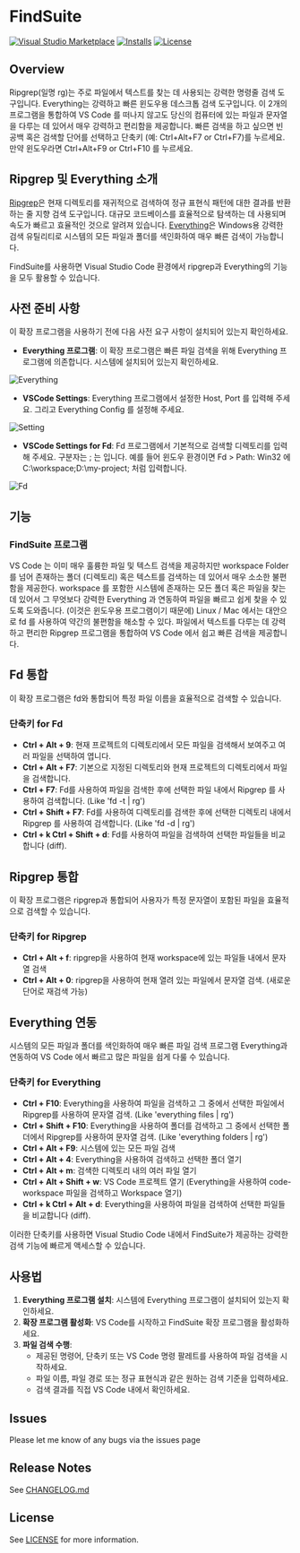 # FindSuite

[![Visual Studio Marketplace](https://img.shields.io/visual-studio-marketplace/v/utocode.findsuite?style=for-the-badge&label=VS%20Marketplace&logo=visual-studio-code)](https://marketplace.visualstudio.com/items?itemName=utocode.findsuite)
[![Installs](https://img.shields.io/visual-studio-marketplace/i/utocode.findsuite?style=for-the-badge)](https://marketplace.visualstudio.com/items?itemName=utocode.findsuite)
[![License](https://img.shields.io/github/license/codesuiteapp/findsuite?style=for-the-badge&logo=)](https://github.com/codesuiteapp/findsuite/blob/master/LICENSE)

## Overview

Ripgrep(일명 rg)는 주로 파일에서 텍스트를 찾는 데 사용되는 강력한 명령줄 검색 도구입니다. Everything는 강력하고 빠른 윈도우용 데스크톱 검색 도구입니다.
이 2개의 프로그램을 통합하여 VS Code 를 떠나지 않고도 당신의 컴퓨터에 있는 파일과 문자열을 다루는 데 있어서 매우 강력하고 편리함을 제공합니다.
빠른 검색을 하고 싶으면 빈 공백 혹은 검색할 단어를 선택하고 단축키 (예: Ctrl+Alt+F7 or Ctrl+F7)를 누르세요. 만약 윈도우라면 Ctrl+Alt+F9 or Ctrl+F10 를 누르세요.

## Ripgrep 및 Everything 소개

[Ripgrep](https://github.com/BurntSushi/ripgrep)은 현재 디렉토리를 재귀적으로 검색하여 정규 표현식 패턴에 대한 결과를 반환하는 줄 지향 검색 도구입니다. 대규모 코드베이스를 효율적으로 탐색하는 데 사용되며 속도가 빠르고 효율적인 것으로 알려져 있습니다.
[Everything](https://www.voidtools.com/)은 Windows용 강력한 검색 유틸리티로 시스템의 모든 파일과 폴더를 색인화하여 매우 빠른 검색이 가능합니다.

FindSuite를 사용하면 Visual Studio Code 환경에서 ripgrep과 Everything의 기능을 모두 활용할 수 있습니다.

## 사전 준비 사항

이 확장 프로그램을 사용하기 전에 다음 사전 요구 사항이 설치되어 있는지 확인하세요.

- **Everything 프로그램**: 이 확장 프로그램은 빠른 파일 검색을 위해 Everything 프로그램에 의존합니다. 시스템에 설치되어 있는지 확인하세요.

![Everything](images/everything1.png)

- **VSCode Settings**: Everything 프로그램에서 설정한 Host, Port 를 입력해 주세요. 그리고 Everything Config 를 설정해 주세요.

![Setting](images/setting.png)

- **VSCode Settings for Fd**: Fd 프로그램에서 기본적으로 검색할 디렉토리를 입력해 주세요. 구분자는 ; 는 입니다. 예를 들어 윈도우 환경이면 Fd > Path: Win32 에 C:\workspace;D:\my-project; 처럼 입력합니다.

![Fd](images/fd1.png)

## 기능

### FindSuite 프로그램

VS Code 는 이미 매우 훌륭한 파일 및 텍스트 검색을 제공하지만 workspace Folder를 넘어 존재하는 폴더 (디렉토리) 혹은 텍스트를 검색하는 데 있어서 매우 소소한 불편함을 제공한다.
workspace 를 포함한 시스템에 존재하는 모든 폴더 혹은 파일을 찾는 데 있어서 그 무엇보다 강력한 Everything 과 연동하여 파일을 빠르고 쉽게 찾을 수 있도록 도와줍니다. (이것은 윈도우용 프로그램이기 때문에)
Linux / Mac 에서는 대안으로 fd 를 사용하여 약간의 불편함을 해소할 수 있다.
파일에서 텍스트를 다루는 데 강력하고 편리한 Ripgrep 프로그램을 통합하여 VS Code 에서 쉽고 빠른 검색을 제공합니다.

## Fd 통합

이 확장 프로그램은 fd와 통합되어 특정 파일 이름을 효율적으로 검색할 수 있습니다.

### 단축키 for Fd

- **Ctrl + Alt + 9**: 현재 프로젝트의 디렉토리에서 모든 파일을 검색해서 보여주고 여러 파일을 선택하여 엽니다.
- **Ctrl + Alt + F7**: 기본으로 지정된 디렉토리와 현재 프로젝트의 디렉토리에서 파일을 검색합니다.
- **Ctrl + F7**: Fd를 사용하여 파일을 검색한 후에 선택한 파일 내에서 Ripgrep 를 사용하여 검색합니다. (Like 'fd -t | rg')
- **Ctrl + Shift + F7**: Fd를 사용하여 디렉토리를 검색한 후에 선택한 디렉토리 내에서 Ripgrep 를 사용하여 검색합니다. (Like 'fd -d | rg')
- **Ctrl + k Ctrl + Shift + d**: Fd를 사용하여 파일을 검색하여 선택한 파일들을 비교합니다 (diff).

## Ripgrep 통합

이 확장 프로그램은 ripgrep과 통합되어 사용자가 특정 문자열이 포함된 파일을 효율적으로 검색할 수 있습니다.

### 단축키 for Ripgrep

- **Ctrl + Alt + f**: ripgrep을 사용하여 현재 workspace에 있는 파일들 내에서 문자열 검색
- **Ctrl + Alt + 0**: ripgrep을 사용하여 현재 열려 있는 파일에서 문자열 검색. (새로운 단어로 재검색 가능)

## Everything 연동

시스템의 모든 파일과 폴더를 색인화하여 매우 빠른 파일 검색 프로그램 Everything과 연동하여 VS Code 에서 빠르고 많은 파일을 쉽게 다룰 수 있습니다.

### 단축키 for Everything

- **Ctrl + F10**: Everything을 사용하여 파일을 검색하고 그 중에서 선택한 파일에서 Ripgrep를 사용하여 문자열 검색. (Like 'everything files | rg')
- **Ctrl + Shift + F10**: Everything을 사용하여 폴더를 검색하고 그 중에서 선택한 폴더에서 Ripgrep를 사용하여 문자열 검색. (Like 'everything folders | rg')
- **Ctrl + Alt + F9**: 시스템에 있는 모든 파일 검색
- **Ctrl + Alt + 4**: Everything을 사용하여 검색하고 선택한 폴더 열기
- **Ctrl + Alt + m**: 검색한 디렉토리 내의 여러 파일 열기
- **Ctrl + Alt + Shift + w**: VS Code 프로젝트 열기 (Everything을 사용하여 code-workspace 파일을 검색하고 Workspace 열기)
- **Ctrl + k Ctrl + Alt + d**: Everything을 사용하여 파일을 검색하여 선택한 파일들을 비교합니다 (diff).

이러한 단축키를 사용하면 Visual Studio Code 내에서 FindSuite가 제공하는 강력한 검색 기능에 빠르게 액세스할 수 있습니다.

## 사용법

1. **Everything 프로그램 설치**: 시스템에 Everything 프로그램이 설치되어 있는지 확인하세요.
2. **확장 프로그램 활성화**: VS Code를 시작하고 FindSuite 확장 프로그램을 활성화하세요.
3. **파일 검색 수행**:
   - 제공된 명령어, 단축키 또는 VS Code 명령 팔레트를 사용하여 파일 검색을 시작하세요.
   - 파일 이름, 파일 경로 또는 정규 표현식과 같은 원하는 검색 기준을 입력하세요.
   - 검색 결과를 직접 VS Code 내에서 확인하세요.

## Issues

Please let me know of any bugs via the issues page

## Release Notes

See [CHANGELOG.md](CHANGELOG.md)

## License

See [LICENSE](LICENSE) for more information.

